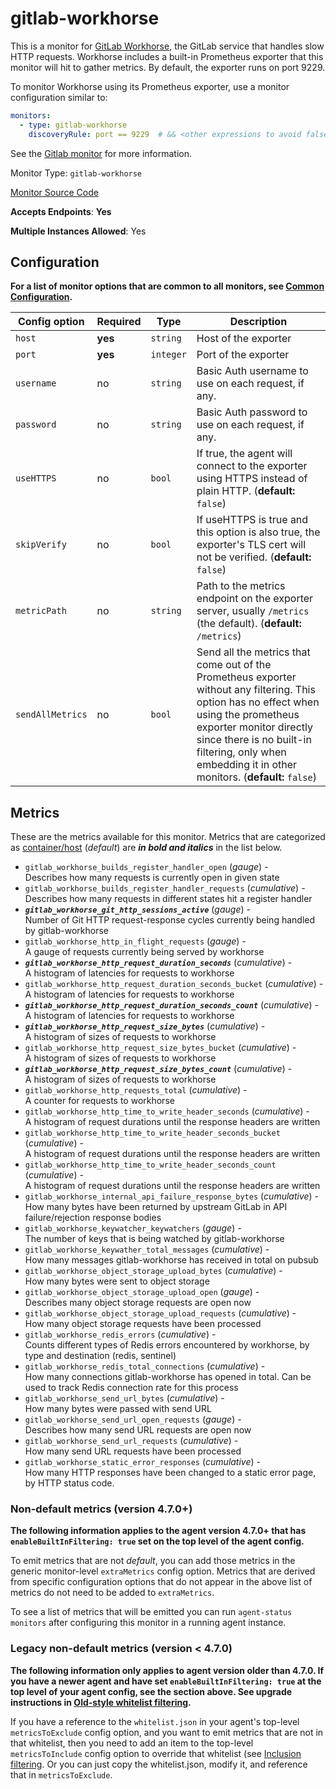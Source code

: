 <!--- GENERATED BY gomplate from scripts/docs/monitor-page.md.tmpl --->

# gitlab-workhorse

This is a monitor for [GitLab
Workhorse](https://gitlab.com/gitlab-org/gitlab-workhorse), the GitLab
service that handles slow HTTP requests.  Workhorse includes a built-in
Prometheus exporter that this monitor will hit to gather metrics.  By
default, the exporter runs on port 9229.

To monitor Workhorse using its Prometheus exporter, use a monitor configuration similar to:

```yaml
monitors:
  - type: gitlab-workhorse
    discoveryRule: port == 9229  # && <other expressions to avoid false-positives on port alone>
```

See the [Gitlab monitor](gitlab.md) for more information.


Monitor Type: `gitlab-workhorse`

[Monitor Source Code](https://github.com/signalfx/signalfx-agent/tree/master/internal/monitors/gitlab)

**Accepts Endpoints**: **Yes**

**Multiple Instances Allowed**: Yes

## Configuration

**For a list of monitor options that are common to all monitors, see [Common
Configuration](../monitor-config.md#common-configuration).**


| Config option | Required | Type | Description |
| --- | --- | --- | --- |
| `host` | **yes** | `string` | Host of the exporter |
| `port` | **yes** | `integer` | Port of the exporter |
| `username` | no | `string` | Basic Auth username to use on each request, if any. |
| `password` | no | `string` | Basic Auth password to use on each request, if any. |
| `useHTTPS` | no | `bool` | If true, the agent will connect to the exporter using HTTPS instead of plain HTTP. (**default:** `false`) |
| `skipVerify` | no | `bool` | If useHTTPS is true and this option is also true, the exporter's TLS cert will not be verified. (**default:** `false`) |
| `metricPath` | no | `string` | Path to the metrics endpoint on the exporter server, usually `/metrics` (the default). (**default:** `/metrics`) |
| `sendAllMetrics` | no | `bool` | Send all the metrics that come out of the Prometheus exporter without any filtering.  This option has no effect when using the prometheus exporter monitor directly since there is no built-in filtering, only when embedding it in other monitors. (**default:** `false`) |


## Metrics

These are the metrics available for this monitor.
Metrics that are categorized as
[container/host](https://docs.signalfx.com/en/latest/admin-guide/usage.html#about-custom-bundled-and-high-resolution-metrics)
(*default*) are ***in bold and italics*** in the list below.


 - `gitlab_workhorse_builds_register_handler_open` (*gauge*) - <br>    Describes how many requests is currently open in given state
 - `gitlab_workhorse_builds_register_handler_requests` (*cumulative*) - <br>    Describes how many requests in different states hit a register handler
 - ***`gitlab_workhorse_git_http_sessions_active`*** (*gauge*) - <br>    Number of Git HTTP request-response cycles currently being handled by gitlab-workhorse
 - `gitlab_workhorse_http_in_flight_requests` (*gauge*) - <br>    A gauge of requests currently being served by workhorse
 - ***`gitlab_workhorse_http_request_duration_seconds`*** (*cumulative*) - <br>    A histogram of latencies for requests to workhorse
 - `gitlab_workhorse_http_request_duration_seconds_bucket` (*cumulative*) - <br>    A histogram of latencies for requests to workhorse
 - ***`gitlab_workhorse_http_request_duration_seconds_count`*** (*cumulative*) - <br>    A histogram of latencies for requests to workhorse
 - ***`gitlab_workhorse_http_request_size_bytes`*** (*cumulative*) - <br>    A histogram of sizes of requests to workhorse
 - `gitlab_workhorse_http_request_size_bytes_bucket` (*cumulative*) - <br>    A histogram of sizes of requests to workhorse
 - ***`gitlab_workhorse_http_request_size_bytes_count`*** (*cumulative*) - <br>    A histogram of sizes of requests to workhorse
 - `gitlab_workhorse_http_requests_total` (*cumulative*) - <br>    A counter for requests to workhorse
 - `gitlab_workhorse_http_time_to_write_header_seconds` (*cumulative*) - <br>    A histogram of request durations until the response headers are written
 - `gitlab_workhorse_http_time_to_write_header_seconds_bucket` (*cumulative*) - <br>    A histogram of request durations until the response headers are written
 - `gitlab_workhorse_http_time_to_write_header_seconds_count` (*cumulative*) - <br>    A histogram of request durations until the response headers are written
 - `gitlab_workhorse_internal_api_failure_response_bytes` (*cumulative*) - <br>    How many bytes have been returned by upstream GitLab in API failure/rejection response bodies
 - `gitlab_workhorse_keywatcher_keywatchers` (*gauge*) - <br>    The number of keys that is being watched by gitlab-workhorse
 - `gitlab_workhorse_keywather_total_messages` (*cumulative*) - <br>    How many messages gitlab-workhorse has received in total on pubsub
 - `gitlab_workhorse_object_storage_upload_bytes` (*cumulative*) - <br>    How many bytes were sent to object storage
 - `gitlab_workhorse_object_storage_upload_open` (*gauge*) - <br>    Describes many object storage requests are open now
 - `gitlab_workhorse_object_storage_upload_requests` (*cumulative*) - <br>    How many object storage requests have been processed
 - `gitlab_workhorse_redis_errors` (*cumulative*) - <br>    Counts different types of Redis errors encountered by workhorse, by type and destination (redis, sentinel)
 - `gitlab_workhorse_redis_total_connections` (*cumulative*) - <br>    How many connections gitlab-workhorse has opened in total. Can be used to track Redis connection rate for this process
 - `gitlab_workhorse_send_url_bytes` (*cumulative*) - <br>    How many bytes were passed with send URL
 - `gitlab_workhorse_send_url_open_requests` (*gauge*) - <br>    Describes how many send URL requests are open now
 - `gitlab_workhorse_send_url_requests` (*cumulative*) - <br>    How many send URL requests have been processed
 - `gitlab_workhorse_static_error_responses` (*cumulative*) - <br>    How many HTTP responses have been changed to a static error page, by HTTP status code.

### Non-default metrics (version 4.7.0+)

**The following information applies to the agent version 4.7.0+ that has
`enableBuiltInFiltering: true` set on the top level of the agent config.**

To emit metrics that are not _default_, you can add those metrics in the
generic monitor-level `extraMetrics` config option.  Metrics that are derived
from specific configuration options that do not appear in the above list of
metrics do not need to be added to `extraMetrics`.

To see a list of metrics that will be emitted you can run `agent-status
monitors` after configuring this monitor in a running agent instance.

### Legacy non-default metrics (version < 4.7.0)

**The following information only applies to agent version older than 4.7.0. If
you have a newer agent and have set `enableBuiltInFiltering: true` at the top
level of your agent config, see the section above. See upgrade instructions in
[Old-style whitelist filtering](../legacy-filtering.md#old-style-whitelist-filtering).**

If you have a reference to the `whitelist.json` in your agent's top-level
`metricsToExclude` config option, and you want to emit metrics that are not in
that whitelist, then you need to add an item to the top-level
`metricsToInclude` config option to override that whitelist (see [Inclusion
filtering](../legacy-filtering.md#inclusion-filtering).  Or you can just
copy the whitelist.json, modify it, and reference that in `metricsToExclude`.



